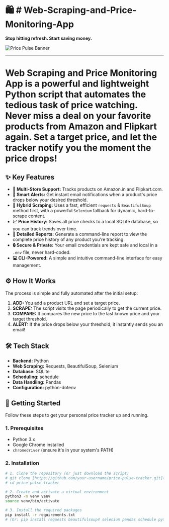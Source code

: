 # 🛍️ # Web-Scraping-and-Price-Monitoring-App

**Stop hitting refresh. Start saving money.**

![Price Pulse Banner](https://placehold.co/1200x400/1e293b/94a3b8?text=Price%20Pulse%20Tracker&font=raleway)

---

# Web Scraping and Price Monitoring App is a powerful and lightweight Python script that automates the tedious task of price watching. Never miss a deal on your favorite products from Amazon and Flipkart again. Set a target price, and let the tracker notify you the moment the price drops!

## ✨ Key Features

-   **🛒 Multi-Store Support:** Tracks products on Amazon.in and Flipkart.com.
-   **🔔 Smart Alerts:** Get instant email notifications when a product's price drops below your desired threshold.
-   **🤖 Hybrid Scraping:** Uses a fast, efficient `requests` & `BeautifulSoup` method first, with a powerful `Selenium` fallback for dynamic, hard-to-scrape content.
-   **📈 Price History:** Saves all price checks to a local SQLite database, so you can track trends over time.
-   **📄 Detailed Reports:** Generate a command-line report to view the complete price history of any product you're tracking.
-   **🔒 Secure & Private:** Your email credentials are kept safe and local in a `.env` file, never hard-coded.
-   **💻 CLI-Powered:** A simple and intuitive command-line interface for easy management.

## ⚙️ How It Works

The process is simple and fully automated after the initial setup:

1.  **ADD:** You add a product URL and set a target price.
2.  **SCRAPE:** The script visits the page periodically to get the current price.
3.  **COMPARE:** It compares the new price to the last known price and your target threshold.
4.  **ALERT:** If the price drops below your threshold, it instantly sends you an email!

## 🛠️ Tech Stack

-   **Backend:** Python
-   **Web Scraping:** Requests, BeautifulSoup, Selenium
-   **Database:** SQLite
-   **Scheduling:** schedule
-   **Data Handling:** Pandas
-   **Configuration:** python-dotenv

## 🚀 Getting Started

Follow these steps to get your personal price tracker up and running.

### 1. Prerequisites

-   Python 3.x
-   Google Chrome installed
-   `chromedriver` (ensure it's in your system's PATH)

### 2. Installation

```bash
# 1. Clone the repository (or just download the script)
# git clone [https://github.com/your-username/price-pulse-tracker.git](https://github.com/your-username/price-pulse-tracker.git)
# cd price-pulse-tracker

# 2. Create and activate a virtual environment
python3 -m venv venv
source venv/bin/activate

# 3. Install the required packages
pip install -r requirements.txt 
# (Or: pip install requests beautifulsoup4 selenium pandas schedule python-dotenv)

